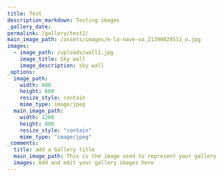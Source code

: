 ```yaml
---
title: Test
description_markdown: Testing images
_gallery_date:
permalink: /gallery/test2/
main_image_path: /assets/images/e-la-nave-va_21390829511_o.jpg
images:
  - image_path: /uploads/wall1.jpg
    image_title: Sky wall
    image_description: sky wall
_options:
  image_path:
    width: 600
    height: 600
    resize_style: contain
    mime_type: image/jpeg
  main_image_path:
    width: 1200
    height: 800
    resize_style: "contain"
    mime_type: "image/jpeg"
_comments:
  title: add a Gallery title
  main_image_path: This is the image used to represent your gallery
  images: Add and edit your gallery images here
---
```

